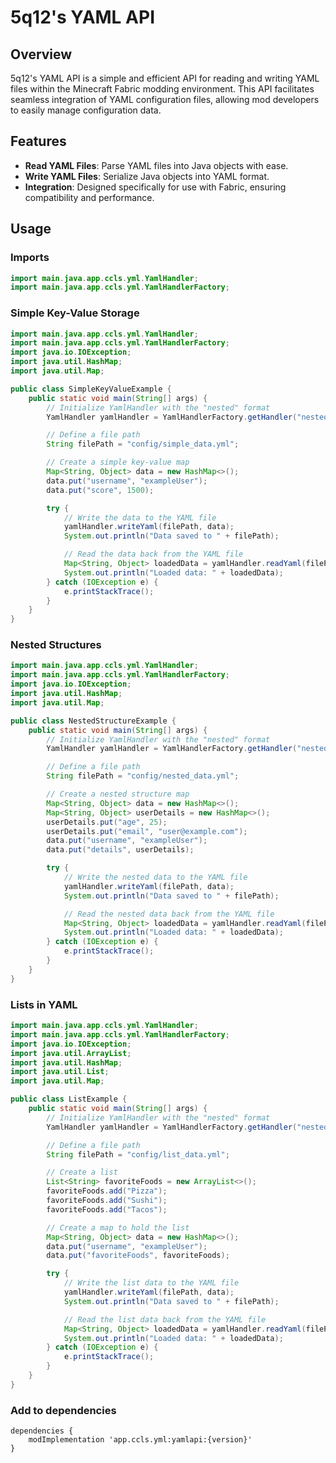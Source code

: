 # 5q12's YAML API

## Overview
5q12's YAML API is a simple and efficient API for reading and writing YAML files within the Minecraft Fabric modding environment. This API facilitates seamless integration of YAML configuration files, allowing mod developers to easily manage configuration data.

## Features
- **Read YAML Files**: Parse YAML files into Java objects with ease.
- **Write YAML Files**: Serialize Java objects into YAML format.
- **Integration**: Designed specifically for use with Fabric, ensuring compatibility and performance.

## Usage


### Imports 
```java
import main.java.app.ccls.yml.YamlHandler;
import main.java.app.ccls.yml.YamlHandlerFactory;
```

### Simple Key-Value Storage
```java
import main.java.app.ccls.yml.YamlHandler;
import main.java.app.ccls.yml.YamlHandlerFactory;
import java.io.IOException;
import java.util.HashMap;
import java.util.Map;

public class SimpleKeyValueExample {
    public static void main(String[] args) {
        // Initialize YamlHandler with the "nested" format
        YamlHandler yamlHandler = YamlHandlerFactory.getHandler("nested");

        // Define a file path
        String filePath = "config/simple_data.yml";

        // Create a simple key-value map
        Map<String, Object> data = new HashMap<>();
        data.put("username", "exampleUser");
        data.put("score", 1500);

        try {
            // Write the data to the YAML file
            yamlHandler.writeYaml(filePath, data);
            System.out.println("Data saved to " + filePath);

            // Read the data back from the YAML file
            Map<String, Object> loadedData = yamlHandler.readYaml(filePath);
            System.out.println("Loaded data: " + loadedData);
        } catch (IOException e) {
            e.printStackTrace();
        }
    }
}
```
### Nested Structures
```java
import main.java.app.ccls.yml.YamlHandler;
import main.java.app.ccls.yml.YamlHandlerFactory;
import java.io.IOException;
import java.util.HashMap;
import java.util.Map;

public class NestedStructureExample {
    public static void main(String[] args) {
        // Initialize YamlHandler with the "nested" format
        YamlHandler yamlHandler = YamlHandlerFactory.getHandler("nested");

        // Define a file path
        String filePath = "config/nested_data.yml";

        // Create a nested structure map
        Map<String, Object> data = new HashMap<>();
        Map<String, Object> userDetails = new HashMap<>();
        userDetails.put("age", 25);
        userDetails.put("email", "user@example.com");
        data.put("username", "exampleUser");
        data.put("details", userDetails);

        try {
            // Write the nested data to the YAML file
            yamlHandler.writeYaml(filePath, data);
            System.out.println("Data saved to " + filePath);

            // Read the nested data back from the YAML file
            Map<String, Object> loadedData = yamlHandler.readYaml(filePath);
            System.out.println("Loaded data: " + loadedData);
        } catch (IOException e) {
            e.printStackTrace();
        }
    }
}
```

### Lists in YAML
```java
import main.java.app.ccls.yml.YamlHandler;
import main.java.app.ccls.yml.YamlHandlerFactory;
import java.io.IOException;
import java.util.ArrayList;
import java.util.HashMap;
import java.util.List;
import java.util.Map;

public class ListExample {
    public static void main(String[] args) {
        // Initialize YamlHandler with the "nested" format
        YamlHandler yamlHandler = YamlHandlerFactory.getHandler("nested");

        // Define a file path
        String filePath = "config/list_data.yml";

        // Create a list
        List<String> favoriteFoods = new ArrayList<>();
        favoriteFoods.add("Pizza");
        favoriteFoods.add("Sushi");
        favoriteFoods.add("Tacos");

        // Create a map to hold the list
        Map<String, Object> data = new HashMap<>();
        data.put("username", "exampleUser");
        data.put("favoriteFoods", favoriteFoods);

        try {
            // Write the list data to the YAML file
            yamlHandler.writeYaml(filePath, data);
            System.out.println("Data saved to " + filePath);

            // Read the list data back from the YAML file
            Map<String, Object> loadedData = yamlHandler.readYaml(filePath);
            System.out.println("Loaded data: " + loadedData);
        } catch (IOException e) {
            e.printStackTrace();
        }
    }
}
```

### Add to dependencies
```
dependencies {
    modImplementation 'app.ccls.yml:yamlapi:{version}'
}
```
